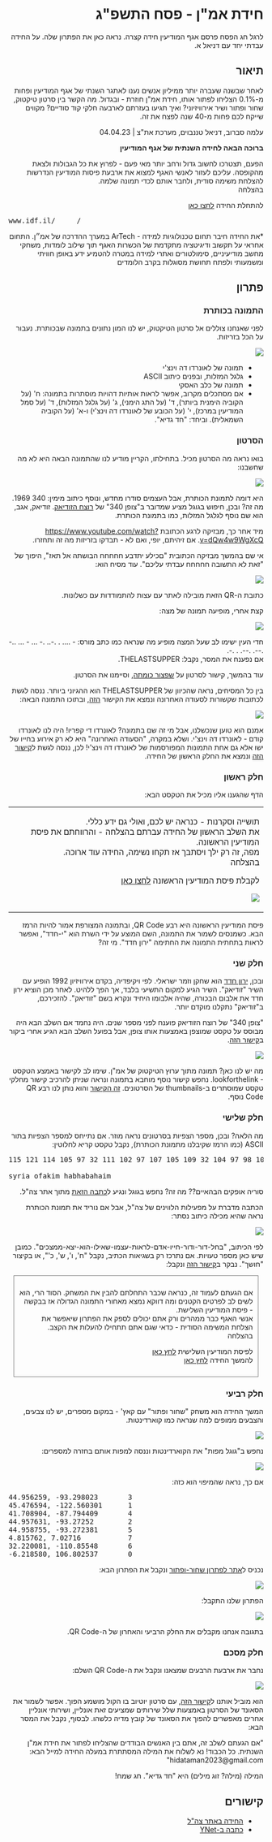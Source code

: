 <div dir="rtl">
<h1>חידת אמ"ן - פסח התשפ"ג</h1>
<p>
לרגל חג הפסח פרסם אגף המודיעין חידה קצרה. נראה כאן את הפתרון שלה. על החידה עבדתי יחד עם דניאל א.
</p>

<h2>תיאור</h2>
<p>
לאחר שבשנה שעברה יותר ממיליון אנשים נענו לאתגר השנתי של אגף המודיעין ופחות מ-0.1% הצליחו לפתור אותו, חידת אמ"ן חוזרת - ובגדול. מה הקשר בין סרטון טיקטוק, שחור ופתור ושיר אירוויזיוני? ואיך תגיעו בעזרתם לארבעה חלקי קוד סודיים? מקווים שייקח לכם פחות מ-40 שנה לפצח את זה.

עלמה סברוב, דניאל טננבוים, מערכת את"צ  | 04.04.23 
</p>

<b>ברוכה הבאה לחידה השנתית של אגף המודיעין</b>

<p>
הפעם, תצטרכו לחשוב גדול ורחב יותר מאי פעם - לפרוץ את כל הגבולות ולצאת מהקופסה. עליכם לעזור לאנשי האגף למצוא את ארבעת פיסות המודיעין הנדרשות להצלחת משימה סודית, ולחבר אותם לכדי תמונה שלמה. 
<br/>
בהצלחה
</p>

<p>
להתחלת החידה <a href="https://vt.tiktok.com/ZS8sVhdtB/?feature=share">לחצו כאן</a><br/>
</p>

<pre dir="ltr" style="text-align: left">
www.idf.il/_____/
</pre>

<p>
*את החידה חיבר תחום טכנולוגיות למידה - ArTech במערך ההדרכה של אמ״ן. התחום אחראי על תקשוב ודיגיטציה מתקדמת של הכשרות האגף תוך שילוב לומדות, משחקי מחשב מודיעיניים, סימולטורים ואתרי למידה במטרה להטמיע ידע באופן חוויתי ומשמעותי ולפתח תחושת מסוגלות בקרב הלומדים
</p>


<h2>פתרון</h2>

<h3>התמונה בכותרת</h3>

<p>
לפני שאנחנו צוללים אל סרטון הטיקטוק, יש לנו המון נתונים בתמונה שבכותרת. נעבור על הכל בזריזות.
</p>

![](images/whatsapp-image-2023-04-04-at-15-36-42.jpg)

<ul>
    <li>תמונה של לאונרדו דה וינצ'י</li>
    <li>גלגל המזלות, ובפנים כיתוב ASCII</li>
    <li>תמונה של כלב האסקי</li>
    <li>אם מסתכלים מקרוב, אפשר לראות אותיות דהויות מוסתרות בתמונה: ח' (על הקוביה הימנית ביותר), ד' (על התג הימני), ג' (על גלגל המזלות), ד' (על סמל המודיעין במרכז), י' (על הכובע של לאונרדו דה וינצ'י) ו-א' (על הקוביה השמאלית). וביחד: "חד גדיא".</li>
</ul>

<h3>הסרטון</h3>

<p>
בואו נראה מה הסרטון מכיל. בתחילתו, הקריין מודיע לנו שהתמונה הבאה היא לא מה שחשבנו:
</p>

![](images/clip1.png)

<p>
היא דומה לתמונת הכותרת, אבל העצמים סודרו מחדש, ונוסף כיתוב מימין: 340 1969. מה זה? ובכן, חיפוש בגוגל מציע שמדובר ב"צופן 340" של <a href="https://he.wikipedia.org/wiki/%D7%A8%D7%95%D7%A6%D7%97_%D7%94%D7%96%D7%95%D7%93%D7%99%D7%90%D7%A7">רוצח הזודיאק</a>. זודיאק, אגב, הוא שם נוסף לגלגל המזלות, כמו בתמונת הכותרת.
</p>

<p>
מיד אחר כך, מבזיקה לרגע הכתובת <a href="https://www.youtube.com/watch?v=dQw4w9WgXcQ">https://www.youtube.com/watch?v=dQw4w9WgXcQ</a>. אם זיהיתם, יופי, ואם לא - תבדקו בזריזות מה זה  ותחזרו.
</p>

<p>
אי שם בהמשך מבזיקה הכתובית "םכילע יתדבע חחחחח הבושתה אל תאז", היפוך של "זאת לא התשובה חחחחח עבדתי עליכם". עוד מסיח הוא:
</p>

![](images/clip2.png)

<p>
כתובת ה-QR הזאת מובילה לאתר עם עצות להתמודדות עם כשלונות.
</p>

<p>
קצת אחרי, מופיעה תמונה של מצה:
</p>

![](images/clip3.png)

<p>
חדי העין ישימו לב שעל המצה מופיע מה שנראה כמו כתב מורס: - .... . .-.. .- ... - ... ..- .--. .--. . .-.<br/>
אם נפענח את המסר, נקבל: THELASTSUPPER.
</p>

<p>
עוד בהמשך, קישור לסרטון על <a href="https://www.youtube.com/watch?v=LMW0o15fXP0">שפצור כומתה<a/>, וסיימנו את הסרטון.
</p>

<p>
בין כל המסיחים, נראה שהכיוון של THELASTSUPPER הוא ההגיוני ביותר. ננסה לגשת לכתובות שקשורות לסעודה האחרונה ונמצא את הקישור <a href="https://www.idf.il/%D7%94%D7%A1%D7%A2%D7%95%D7%93%D7%94%D7%94%D7%90%D7%97%D7%A8%D7%95%D7%A0%D7%94">הזה</a>, ובתוכו התמונה הבאה:
</p>

![](images/youfailed.png)

<p>
אמנם הוא טוען שנכשלנו, אבל מי זה שם בתמונה? לאונרדו די קפריו! היה לנו לאונרדו קודם - לאונרדו דה וינצ'י. ושלא במקרה, "הסעודה האחרונה" היא לא רק אירוע בחייו של ישו אלא גם אחת התמונות המפורסמות של לאונרדו דה וינצ'י! לכן, ננסה לגשת ל<a href="https://www.idf.il/%D7%9C%D7%90%D7%95%D7%A0%D7%A8%D7%93%D7%95%D7%93%D7%94%D7%95%D7%99%D7%A0%D7%A6%D7%99">קישור הזה</a> ונמצא את החלק הראשון של החידה.
</p>

<h3>חלק ראשון</h3>

<p>
הדף שהגענו אליו מכיל את הטקסט הבא:
</p>

<table><tr><td>
<p>
תושייה וסקרנות - כנראה יש לכם, ואולי גם ידע כללי. </br>
את השלב הראשון של החידה עברתם בהצלחה - והרווחתם את פיסת המודיעין הראשונה.</br>
מפה, זה רק ילך ויסתבך אז תקחו נשימה, החידה עוד ארוכה. </br>
בהצלחה</br>

לקבלת פיסת המודיעין הראשונה <a href="https://www.idf.il/%D7%90%D7%AA%D7%A8%D7%99-%D7%99%D7%97%D7%99%D7%93%D7%95%D7%AA/%D7%90%D7%92%D7%A3-%D7%94%D7%9E%D7%95%D7%93%D7%99%D7%A2%D7%99%D7%9F/%D7%9B%D7%9C-%D7%94%D7%9B%D7%AA%D7%91%D7%95%D7%AA/%D7%97%D7%99%D7%93%D7%AA-%D7%90%D7%9E-%D7%9F-2023/%D7%A8%D7%91%D7%9E%D7%93-%D7%9E%D7%96%D7%99-%D7%A4%D7%93%D7%9D-%D7%A4%D7%A6%D7%9F/">לחצו כאן</a>
</p>

![](images/y-haddad.png)

</td></tr></table>

<p>
פיסת המודיעין הראשונה היא רבע QR Code, ובתמונה המצורפת אמור להיות הרמז הבא. כשמנסים לשמור את התמונה, השם המוצע על ידי השרת הוא "י-חדד", ואפשר לראות בתחתית התמונה את החתימה "ירון חדד". מי זה?
</p>

<h3>חלק שני</h3>

<p>
ובכן, <a href="https://he.wikipedia.org/wiki/%D7%99%D7%A8%D7%95%D7%9F_%D7%97%D7%93%D7%93">ירון חדד<a/> הוא שחקן וזמר ישראלי. לפי ויקיפדיה, בקדם אירוויזיון 1992 הופיע עם השיר "זודיאק". השיר הגיע למקום התשיעי בלבד, אך הפך ללהיט. לאחר מכן הוציא ירון חדד את אלבום הבכורה, שהיה אלבומו היחיד ונקרא בשם "זודיאק". להזכירכם, ב"זודיאק" נתקלנו מוקדם יותר.
</p>

<p>
"צופן 340" של רוצח הזודיאק פוענח לפני מספר שנים. היה נחמד אם השלב הבא היה מבוסס על טקסט שמוצפן באמצעות אותו צופן, אבל בפועל השלב הבא הגיע אחרי ביקור 
ב<a href="https://www.idf.il/3401969/">קישור הזה</a>.
</p>

![](images/3401969.png)

<p>
מה יש לנו כאן? תמונה מתוך ערוץ הטיקטוק של אמ"ן. שימו לב לקישור באמצע הטקסט - lookforthelink. נחפש קישור נוסף מוחבא בתמונה ונראה שניתן להרכיב קישור מחלקי טקסט שמוסתרים ב-thumbnails של הסרטונים. <a href="https://www.idf.il/100995/">זה הקישור</a> והוא נותן לנו רבע QR Code נוסף.
</p>

<h3>חלק שלישי</h3>

<p>
מה הלאה? ובכן, מספר הצפיות בסרטונים נראה מוזר. אם נתייחס למספר הצפיות בתור ASCII (כמו הרמז שקיבלנו מתמונת הכותרת), נקבל טקסט קריא לחלוטין:
</p>

<pre dir="ltr" style="text-align: left">
115 121 114 105 97 32 111 102 97 107 105 109 32 104 97 98 104 97 98 97 104 97 105 109

syria ofakim habhabahaim
</pre>

<p>
סוריה אופקים הבהאיים?? מה זה? נחפש בגוגל ונגיע ל<a href="https://www.idf.il/%D7%90%D7%AA%D7%A8%D7%99-%D7%99%D7%97%D7%99%D7%93%D7%95%D7%AA/%D7%90%D7%92%D7%A3-%D7%94%D7%9E%D7%95%D7%93%D7%99%D7%A2%D7%99%D7%9F/%D7%9B%D7%9C-%D7%94%D7%9B%D7%AA%D7%91%D7%95%D7%AA/2023/25-%D7%A9%D7%A0%D7%94-%D7%91%D7%97%D7%9C%D7%9C-%D7%9C%D7%95%D7%95%D7%99%D7%A0%D7%99%D7%9D-%D7%99%D7%97%D7%99%D7%93%D7%94-9900-%D7%9E%D7%A8%D7%9B%D7%96-%D7%94%D7%97%D7%9C%D7%9C-%D7%99%D7%97%D7%99%D7%93%D7%94-%D7%9E%D7%95%D7%93%D7%99%D7%A2%D7%99%D7%9F-%D7%90%D7%9E%D7%9F/">כתבה הזאת</a> מתוך אתר צה"ל.
</p>

<p>
הכתבה מדברת על מפעילות הלווינים של צה"ל, אבל אם נוריד את תמונת הכותרת נראה שהיא מכילה כיתוב נסתר:
</p>

![](images/sat.png)

<p>
לפי הכיתוב, "בחל-דור-ודור-חייו-אדם-לראות-עצמו-שאילו-הוא-יצא-ממצכים". כמובן שיש כאן מספר טעויות. אם נתרכז רק בשגיאות הכתיב, נקבל "ח', ו', ש', כ'", או בקיצור "חושך". נבקר ב<a href="https://www.idf.il/%D7%97%D7%95%D7%A9%D7%9A/">קישור הזה</a> ונקבל:
</p>

<div style="border: 1px solid gray; padding: 10px; margin: 10px;">
<p>
אם הגעתם לעמוד זה, כנראה שכבר התחלתם להבין את המשחק. הסוד הרי, הוא לשים לב לפרטים הקטנים ומה דווקא נמצא מאחורי התמונה הגדולה אז בבקשה - פיסת המודיעין השלישת. <br/>
אנשי האגף כבר ממהרים ורק אתם יכולים לספק את הפתרון שיאפשר את הצלחת המשימה הסודית -  כדאי שגם אתם תתחילו להעלות את הקצב. <br/>
בהצלחה<br/>

 לפיסת המודיעין השלישית <a href="https://www.idf.il/%D7%90%D7%AA%D7%A8%D7%99-%D7%99%D7%97%D7%99%D7%93%D7%95%D7%AA/%D7%90%D7%92%D7%A3-%D7%94%D7%9E%D7%95%D7%93%D7%99%D7%A2%D7%99%D7%9F/%D7%9B%D7%9C-%D7%94%D7%9B%D7%AA%D7%91%D7%95%D7%AA/%D7%97%D7%99%D7%93%D7%AA-%D7%90%D7%9E-%D7%9F-2023/%D7%94%D7%A0%D7%93%D7%A1%D7%94-401-%D7%A4%D7%99%D7%A6%D7%95%D7%A5-%D7%9E%D7%95%D7%A7%D7%A9%D7%99%D7%9D/">לחץ כאן</a><br/>
 להמשך החידה <a href="https://hidat-aman-2023.s3.eu-north-1.amazonaws.com/hidat+aman+-+V2/story.html">לחץ כאן</a>
</p>

</div>

<h3>חלק רביעי</h3>

<p>
המשך החידה הוא משחק "שחור ופתור" עם קאץ' - במקום מספרים, יש לנו צבעים, והצבעים ממופים למה שנראה כמו קוארדינטות. 
</p>

![](images/nonogram.png)

<p>
נחפש ב"גוגל מפות" את הקוארדינטות וננסה למפות אותם בחזרה למספרים:
</p>

![](images/numbers.png)

<p>
אם כך, נראה שהמיפוי הוא כזה:
</p>

<pre dir="ltr" style="text-align: left">
44.956259, -93.298023       3
45.476594, -122.560301      1
41.708904, -87.794409       4
44.957631, -93.27252        2
44.958755, -93.272381       5
4.815762, 7.02716           7
32.220081, -110.85548       6
-6.218580, 106.802537       0
</pre>

<p>
נכניס ל<a href="http://a.teall.info/nonogram/">אתר לפתרון שחור-ופתור</a> ונקבל את הפתרון הבא:
</p>

![](images/solve.png)

<p>
הפתרון שלנו התקבל:
</p>

![](images/nonogram2.png)

<p>
בתגובה אנחנו מקבלים את החלק הרביעי והאחרון של ה-QR Code.
</p>

<h3>חלק מסכם</h3>

<p>
נחבר את ארבעת הרבעים שמצאנו ונקבל את ה-QR Code השלם:
</p>

![](images/qr.png)

<p>
הוא מוביל אותנו ל<a href="https://www.idf.il/99592">קישור הזה</a>, עם סרטון יוטיוב בו הקול מושמע הפוך. אפשר לשמור את הסאונד של הסרטון באמצעות שלל שירותים שמציעים זאת אונליין, ושירותי אונליין אחרים מאפשרים להפוך את הסאונד של קובץ מדיה כלשהו. לבסוף, נקבל את המסר הבא:
</p>

<p>
"אם הגעתם לשלב זה, אתם בין האנשים הבודדים שהצליחו לפתור את חידת אמ"ן השנתית. כל הכבוד! נא לשלוח את המילה המסתתרת במעלה החידה למייל הבא: hidataman2023@gmail.com"
</p>

<p>
המילה (מילה? זוג מילים) היא "חד גדיא". חג שמח!
</p>

<h2>קישורים</h2>
<ul>
    <li><a href="https://www.idf.il/%D7%90%D7%AA%D7%A8%D7%99-%D7%99%D7%97%D7%99%D7%93%D7%95%D7%AA/%D7%90%D7%92%D7%A3-%D7%94%D7%9E%D7%95%D7%93%D7%99%D7%A2%D7%99%D7%9F/%D7%9B%D7%9C-%D7%94%D7%9B%D7%AA%D7%91%D7%95%D7%AA/%D7%97%D7%99%D7%93%D7%AA-%D7%90%D7%9E-%D7%9F-2023/%D7%97%D7%99%D7%93%D7%AA-%D7%90%D7%9E-%D7%9F-%D7%A4%D7%A1%D7%97-2023-%D7%90%D7%92%D7%A3-%D7%94%D7%9E%D7%95%D7%93%D7%99%D7%A2%D7%99%D7%9F-%D7%91%D7%A8%D7%A7%D7%95%D7%93%D7%99%D7%9D-%D7%A4%D7%99%D7%A1%D7%95%D7%AA-%D7%9E%D7%95%D7%93%D7%99%D7%A2%D7%99%D7%9F-%D7%98%D7%99%D7%A7%D7%98%D7%95%D7%A7-%D7%9E%D7%99-%D7%99%D7%A4%D7%AA%D7%95%D7%A8-%D7%97%D7%99%D7%93%D7%AA-%D7%90%D7%9E%D7%9F-2023/">החידה באתר צה"ל</a></li>
    <li><a href="https://www.ynet.co.il/news/article/b1xrqlkb3#autoplay">כתבה ב-YNet</a></li>
</ul>

</div>
